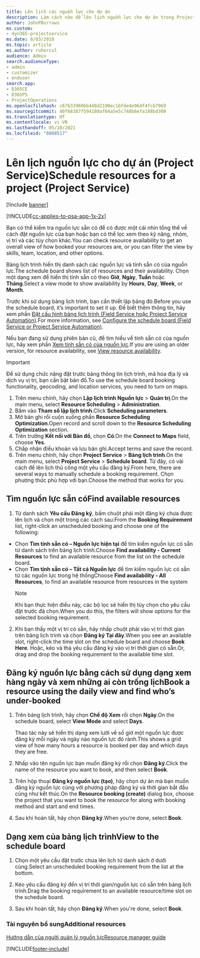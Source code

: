 ```yaml
---
title: Lên lịch các nguồn lực cho dự án
description: Làm cách nào để lên lịch nguồn lực cho dự án trong Project Service
author: JohnPBurrows
ms.custom:
- dyn365-projectservice
ms.date: 8/03/2018
ms.topic: article
ms.author: ruhercul
audience: Admin
search.audienceType:
- admin
- customizer
- enduser
search.app:
- D365CE
- D365PS
- ProjectOperations
ms.openlocfilehash: c67633960bb448d2190ec1bfde4e964f4fcb7969
ms.sourcegitcommit: 40f68387f594180af64a5e5c748b6efa188bd300
ms.translationtype: HT
ms.contentlocale: vi-VN
ms.lasthandoff: 05/10/2021
ms.locfileid: "6008517"
---
```

# <a name="schedule-resources-for-a-project-project-service"></a><span data-ttu-id="8b17e-103">Lên lịch nguồn lực cho dự án (Project Service)</span><span class="sxs-lookup"><span data-stu-id="8b17e-103">Schedule resources for a project (Project Service)</span></span>

[!include [banner](../includes/psa-now-project-operations.md)]

[!INCLUDE[cc-applies-to-psa-app-1x-2x](../includes/cc-applies-to-psa-app-1x-2x.md)]

<span data-ttu-id="8b17e-104">Bạn có thể kiểm tra nguồn lực sẵn có để có được một cái nhìn tổng thể về cách đặt nguồn lực của bạn hoặc bạn có thể lọc xem theo kỹ năng, nhóm, vị trí và các tùy chọn khác.</span><span class="sxs-lookup"><span data-stu-id="8b17e-104">You can check resource availability to get an overall view of how booked your resources are, or you can filter the view by skills, team, location, and other options.</span></span>  
  
<span data-ttu-id="8b17e-105">Bảng lịch trình hiển thị danh sách các nguồn lực và tính sẵn có của nguồn lực.</span><span class="sxs-lookup"><span data-stu-id="8b17e-105">The schedule board shows list of resources and their availability.</span></span> <span data-ttu-id="8b17e-106">Chọn một dạng xem để hiển thị tính sẵn có theo **Giờ**, **Ngày**, **Tuần** hoặc **Tháng**.</span><span class="sxs-lookup"><span data-stu-id="8b17e-106">Select a view mode to show availability by **Hours**, **Day**, **Week**, or **Month**.</span></span>  
  
<span data-ttu-id="8b17e-107">Trước khi sử dụng bảng lịch trình, bạn cần thiết lập bảng đó.</span><span class="sxs-lookup"><span data-stu-id="8b17e-107">Before you use the schedule board, it’s important to set it up.</span></span> <span data-ttu-id="8b17e-108">Để biết thêm thông tin, hãy xem phần [Đặt cấu hình bảng lịch trình (Field Service hoặc Project Service Automation)](/dynamics365/field-service/configure-schedule-board).</span><span class="sxs-lookup"><span data-stu-id="8b17e-108">For more information, see [Configure the schedule board (Field Service or Project Service Automation)](/dynamics365/field-service/configure-schedule-board).</span></span>
  
<span data-ttu-id="8b17e-109">Nếu bạn đang sử dụng phiên bản cũ, để tìm hiểu về tính sẵn có của nguồn lực, hãy xem phần [Xem tính sẵn có của nguồn lực](../psa/view-resource-availability.md).</span><span class="sxs-lookup"><span data-stu-id="8b17e-109">If you are using an older version, for resource availability, see [View resource availability](../psa/view-resource-availability.md).</span></span>  

> [!IMPORTANT]
>  <span data-ttu-id="8b17e-110">Để sử dụng chức năng đặt trước bảng thông tin lịch trình, mã hóa địa lý và dịch vụ vị trí, bạn cần bật bản đồ.</span><span class="sxs-lookup"><span data-stu-id="8b17e-110">To use the schedule board booking functionality, geocoding, and location services, you need to turn on maps.</span></span>  
> 
> 1. <span data-ttu-id="8b17e-111">Trên menu chính, hãy chọn **Lập lịch trình Nguồn lực** > **Quản trị**.</span><span class="sxs-lookup"><span data-stu-id="8b17e-111">On the main menu, select **Resource Scheduling** > **Administration**.</span></span>  
> 2. <span data-ttu-id="8b17e-112">Bấm vào **Tham số lập lịch trình**.</span><span class="sxs-lookup"><span data-stu-id="8b17e-112">Click **Scheduling parameters**.</span></span>  
> 3. <span data-ttu-id="8b17e-113">Mở bản ghi rồi cuộn xuống phần **Resource Scheduling Optimization**.</span><span class="sxs-lookup"><span data-stu-id="8b17e-113">Open record and scroll down to the **Resource Scheduling Optimization** section.</span></span>  
> 4. <span data-ttu-id="8b17e-114">Trên trường **Kết nối với Bản đồ**, chọn **Có**.</span><span class="sxs-lookup"><span data-stu-id="8b17e-114">On the **Connect to Maps** field, choose **Yes**.</span></span>  
> 5. <span data-ttu-id="8b17e-115">Chấp nhận điều khoản và lưu bản ghi.</span><span class="sxs-lookup"><span data-stu-id="8b17e-115">Accept terms and save the record.</span></span>  
> 6. <span data-ttu-id="8b17e-116">Trên menu chính, hãy chọn **Project Service** > **Bảng lịch trình**.</span><span class="sxs-lookup"><span data-stu-id="8b17e-116">On the main menu, select **Project Service** > **Schedule board**.</span></span> <span data-ttu-id="8b17e-117">Từ đây, có vài cách để lên lịch thủ công một yêu cầu đăng ký.</span><span class="sxs-lookup"><span data-stu-id="8b17e-117">From here, there are several ways to manually schedule a booking requirement.</span></span> <span data-ttu-id="8b17e-118">Chọn phương thức phù hợp với bạn.</span><span class="sxs-lookup"><span data-stu-id="8b17e-118">Choose the method that works for you.</span></span>
  
## <a name="find-available-resources"></a><span data-ttu-id="8b17e-119">Tìm nguồn lực sẵn có</span><span class="sxs-lookup"><span data-stu-id="8b17e-119">Find available resources</span></span>

1.  <span data-ttu-id="8b17e-120">Từ danh sách **Yêu cầu Đăng ký**, bấm chuột phải một đăng ký chưa được lên lịch và chọn một trong các cách sau:</span><span class="sxs-lookup"><span data-stu-id="8b17e-120">From the **Booking Requirement** list, right-click an unscheduled booking and choose one of the following:</span></span>  
  
- <span data-ttu-id="8b17e-121">Chọn **Tìm tính sẵn có – Nguồn lực hiện tại** để tìm kiếm nguồn lực có sẵn từ danh sách trên bảng lịch trình.</span><span class="sxs-lookup"><span data-stu-id="8b17e-121">Choose **Find availability - Current Resources** to find an available resource from the list on the schedule board.</span></span>  
- <span data-ttu-id="8b17e-122">Chọn **Tìm tính sẵn có – Tất cả Nguồn lực** để tìm kiếm nguồn lực có sẵn từ các nguồn lực trong hệ thống</span><span class="sxs-lookup"><span data-stu-id="8b17e-122">Choose **Find availability - All Resources**, to find an available resource from resources in the system</span></span>  
   > [!NOTE]
   >  <span data-ttu-id="8b17e-123">Khi bạn thực hiện điều này, các bộ lọc sẽ hiển thị tùy chọn cho yêu cầu đặt trước đã chọn.</span><span class="sxs-lookup"><span data-stu-id="8b17e-123">When you do this, the filters will show options for the selected booking requirement.</span></span>  
  
2. <span data-ttu-id="8b17e-124">Khi bạn thấy một vị trí có sẵn, hãy nhấp chuột phải vào vị trí thời gian trên bảng lịch trình và chọn **Đăng ký Tại đây**.</span><span class="sxs-lookup"><span data-stu-id="8b17e-124">When you see an available slot, right-click the time slot on the schedule board and choose **Book Here**.</span></span> <span data-ttu-id="8b17e-125">Hoặc, kéo và thả yêu cầu đăng ký vào vị trí thời gian có sẵn.</span><span class="sxs-lookup"><span data-stu-id="8b17e-125">Or, drag and drop the booking requirement to the available time slot.</span></span>  
  

## <a name="book-a-resource-using-the-daily-view-and-find-whos-under-booked"></a><span data-ttu-id="8b17e-126">Đăng ký nguồn lực bằng cách sử dụng dạng xem hàng ngày và xem những ai còn trống lịch</span><span class="sxs-lookup"><span data-stu-id="8b17e-126">Book a resource using the daily view and find who’s under-booked</span></span>
  
1.  <span data-ttu-id="8b17e-127">Trên bảng lịch trình, hãy chọn **Chế độ Xem** rồi chọn **Ngày**.</span><span class="sxs-lookup"><span data-stu-id="8b17e-127">On the schedule board, select **View Mode** and select **Days**.</span></span>  
  
    <span data-ttu-id="8b17e-128">Thao tác này sẽ hiển thị dạng xem lưới về số giờ một nguồn lực được đăng ký mỗi ngày và ngày nào nguồn lực đó rảnh.</span><span class="sxs-lookup"><span data-stu-id="8b17e-128">This shows a grid view of how many hours a resource is booked per day and which days they are free.</span></span>  
  
2.  <span data-ttu-id="8b17e-129">Nhấp vào tên nguồn lực bạn muốn đăng ký rồi chọn **Đăng ký**.</span><span class="sxs-lookup"><span data-stu-id="8b17e-129">Click the name of the resource you want to book, and then select **Book**.</span></span>  
  
3.  <span data-ttu-id="8b17e-130">Trên hộp thoại **Đăng ký nguồn lực (tạo)**, hãy chọn dự án mà bạn muốn đăng ký nguồn lực cùng với phương pháp đăng ký và thời gian bắt đầu cũng như kết thúc.</span><span class="sxs-lookup"><span data-stu-id="8b17e-130">On the **Resource booking (create)** dialog box, choose the project that you want to book the resource for along with booking method and start and end times.</span></span>  
  
4.  <span data-ttu-id="8b17e-131">Sau khi hoàn tất, hãy chọn **Đăng ký**.</span><span class="sxs-lookup"><span data-stu-id="8b17e-131">When you’re done, select **Book**.</span></span>  
  
## <a name="view-to-the-schedule-board"></a><span data-ttu-id="8b17e-132">Dạng xem của bảng lịch trình</span><span class="sxs-lookup"><span data-stu-id="8b17e-132">View to the schedule board</span></span>
  
1.  <span data-ttu-id="8b17e-133">Chọn một yêu cầu đặt trước chưa lên lịch từ danh sách ở dưới cùng.</span><span class="sxs-lookup"><span data-stu-id="8b17e-133">Select an unscheduled booking requirement from the list at the bottom.</span></span>  
  
2.  <span data-ttu-id="8b17e-134">Kéo yêu cầu đăng ký đến vị trí thời gian/nguồn lực có sẵn trên bảng lịch trình.</span><span class="sxs-lookup"><span data-stu-id="8b17e-134">Drag the booking requirement to an available resource/time slot on the schedule board.</span></span>  
  
3.  <span data-ttu-id="8b17e-135">Sau khi hoàn tất, hãy chọn **Đăng ký**.</span><span class="sxs-lookup"><span data-stu-id="8b17e-135">When you're done, select **Book**.</span></span>  
  
### <a name="additional-resources"></a><span data-ttu-id="8b17e-136">Tài nguyên bổ sung</span><span class="sxs-lookup"><span data-stu-id="8b17e-136">Additional resources</span></span>  
 [<span data-ttu-id="8b17e-137">Hướng dẫn của người quản lý nguồn lực</span><span class="sxs-lookup"><span data-stu-id="8b17e-137">Resource manager guide</span></span>](../psa/resource-manager-guide.md)


[!INCLUDE[footer-include](../includes/footer-banner.md)]